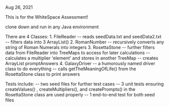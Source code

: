 Aug 26, 2021

This is for the WhiteSpace Assessment! 

clone down and run in any Java environment

There are 4 Classes:
	1. FileReader
		-- reads seedData.txt and seedData2.txt
		-- filters data into 3 ArrayList<String>()
	2. RomanNumber
		-- recursively converts any string of Roman Numerals into integers
	3. RosettaStone 
		-- further filters data from FileReader into TreeMaps to access for later calculations
		-- calculates a multiplier 'element' and stores in another TreeMap
		-- creates ArrayList<String> promptAnswers 
	4. GalaxyDriver
		-- a humorously named driver class to do everything 
		-- calls getTheMeaningOfLife() from the RosettaStone class to print answers
		

Tests include:
	-- two seed files for further test cases
	-- 3 unit tests ensuring createValues() , createMultipliers(), and createPrompts() in the RosettaStone class are used properly
	-- 1 end-to-end test for both seed files 